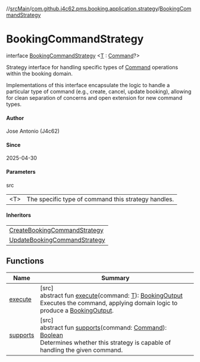//[srcMain](../../../index.md)/[com.github.j4c62.pms.booking.application.strategy](../index.md)/[BookingCommandStrategy](index.md)

# BookingCommandStrategy

interface [BookingCommandStrategy](index.md)
&lt;[T](index.md) : [Command](../../com.github.j4c62.pms.booking.domain.driver.command/-command/index.md)?&gt;

Strategy interface for handling specific types
of [Command](../../com.github.j4c62.pms.booking.domain.driver.command/-command/index.md) operations within the booking
domain.

Implementations of this interface encapsulate the logic to handle a particular type of command (e.g., create, cancel,
update booking), allowing for clean separation of concerns and open extension for new command types.

#### Author

Jose Antonio (J4c62)

#### Since

2025-04-30

#### Parameters

src

|           |                                                     |
|-----------|-----------------------------------------------------|
| &lt;T&gt; | The specific type of command this strategy handles. |

#### Inheritors

|                                                                                                                                         |
|-----------------------------------------------------------------------------------------------------------------------------------------|
| [CreateBookingCommandStrategy](../../com.github.j4c62.pms.booking.application.strategy.types/-create-booking-command-strategy/index.md) |
| [UpdateBookingCommandStrategy](../../com.github.j4c62.pms.booking.application.strategy.types/-update-booking-command-strategy/index.md) |

## Functions

| Name                    | Summary                                                                                                                                                                                                                                                                                                                               |
|-------------------------|---------------------------------------------------------------------------------------------------------------------------------------------------------------------------------------------------------------------------------------------------------------------------------------------------------------------------------------|
| [execute](execute.md)   | [src]<br>abstract fun [execute](execute.md)(command: [T](index.md)): [BookingOutput](../../com.github.j4c62.pms.booking.domain.driver.output/-booking-output/index.md)<br>Executes the command, applying domain logic to produce a [BookingOutput](../../com.github.j4c62.pms.booking.domain.driver.output/-booking-output/index.md). |
| [supports](supports.md) | [src]<br>abstract fun [supports](supports.md)(command: [Command](../../com.github.j4c62.pms.booking.domain.driver.command/-command/index.md)): [Boolean](https://kotlinlang.org/api/core/kotlin-stdlib/kotlin/-boolean/index.html)<br>Determines whether this strategy is capable of handling the given command.                      |